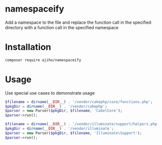 # namespaceify

Add a namespace to the file and replace the function call in the specified directory with a function call in the specified namespace


# Installation

```bash
composer require ajiho/namespaceify
```

# Usage

Use special use cases to demonstrate usage

```php
$filename = dirname(__DIR__) . '/vendor/cakephp/core/functions.php';
$pkgDir = dirname(__DIR__) . '/vendor/cakephp';
$parser = new Parser($pkgDir, $filename, 'Cake\Core');
$parser->run();
```

```php
$filename = dirname(__DIR__) . '/vendor/illuminate/support/helpers.php';
$pkgDir = dirname(__DIR__) . '/vendor/illuminate';
$parser = new Parser($pkgDir, $filename, 'Illuminate\Support');
$parser->run();
```

